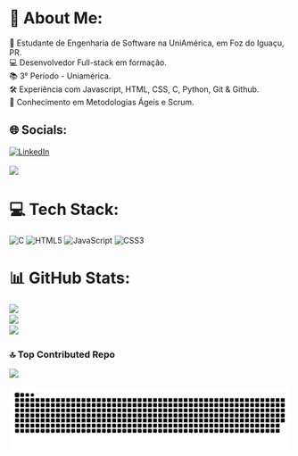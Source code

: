# 💫 About Me:
🚀 Estudante de Engenharia de Software na UniAmérica, em Foz do Iguaçu, PR.<br>💻 Desenvolvedor Full-stack em formação.<br>📚 3° Período - Uniamérica.<br>🛠️ Experiência com Javascript, HTML, CSS, C, Python, Git & Github.<br>🔄 Conhecimento em Metodologias Ágeis e Scrum.


## 🌐 Socials:
[![LinkedIn](https://img.shields.io/badge/LinkedIn-%230077B5.svg?logo=linkedin&logoColor=white)](https://linkedin.com/in/juliane-da-costa-rodrigues) <br/> <br/> [![](https://visitcount.itsvg.in/api?id=juliane-dev0-0&icon=0&color=0)](https://visitcount.itsvg.in)

# 💻 Tech Stack:
![C](https://img.shields.io/badge/c-%2300599C.svg?style=flat-square&logo=c&logoColor=white) ![HTML5](https://img.shields.io/badge/html5-%23E34F26.svg?style=flat-square&logo=html5&logoColor=white) ![JavaScript](https://img.shields.io/badge/javascript-%23323330.svg?style=flat-square&logo=javascript&logoColor=%23F7DF1E) ![CSS3](https://img.shields.io/badge/css3-%231572B6.svg?style=flat-square&logo=css3&logoColor=white)
# 📊 GitHub Stats:
![](https://github-readme-stats.vercel.app/api?username=juliane-dev0-0&theme=dracula&hide_border=false&include_all_commits=true&count_private=true)<br/>
![](https://github-readme-streak-stats.herokuapp.com/?user=juliane-dev0-0&theme=dracula&hide_border=false)<br/>
![](https://github-readme-stats.vercel.app/api/top-langs/?username=juliane-dev0-0&theme=dracula&hide_border=false&include_all_commits=true&count_private=true&layout=compact)



### 🔝 Top Contributed Repo
![](https://github-contributor-stats.vercel.app/api?username=juliane-dev0-0&limit=5&theme=dracula&combine_all_yearly_contributions=true)


<picture>
  <source media="(prefers-color-scheme: dark)" srcset="https://raw.githubusercontent.com/juliane-dev0-0/juliane-dev0-0/output/github-contribution-grid-snake-dark.svg">
  <source media="(prefers-color-scheme: light)" srcset="https://raw.githubusercontent.com/juliane-dev0-0/juliane-dev0-0/output/github-contribution-grid-snake.svg">
  <img alt="github contribution grid snake animation" src="https://raw.githubusercontent.com/juliane-dev0-0/juliane-dev0-0/output/github-contribution-grid-snake.svg">
</picture>
